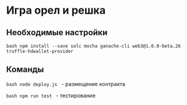 # Игра орел и решка 

## Необходимые настройки
```bash npm install --save solc mocha ganache-cli web3@1.0.0-beta.26 truffle-hdwallet-provider```

## Команды
```bash node deploy.js ``` - размещение контракта

```bash npm run test ``` - тестирование


